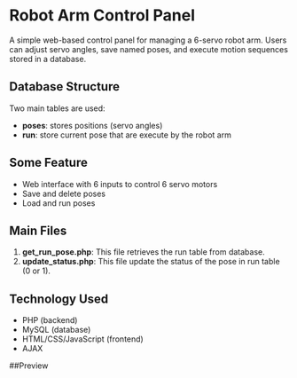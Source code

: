 # Robot Arm Control Panel
A simple web-based control panel for managing a 6-servo robot arm. Users can adjust servo angles, save named poses, and execute motion sequences stored in a database.
## Database Structure
Two main tables are used:
- **poses**: stores positions (servo angles)
- **run**: store current pose that are execute by the robot arm

## Some Feature 
- Web interface with 6 inputs to control 6 servo motors
- Save and delete poses
- Load and run poses

## Main Files 
1. **get_run_pose.php**: This file retrieves the run table from database.
3. **update_status.php**: This file update the status of the pose in run table (0 or 1).

## Technology Used
- PHP (backend)
- MySQL (database)
- HTML/CSS/JavaScript (frontend)
- AJAX

##Preview
